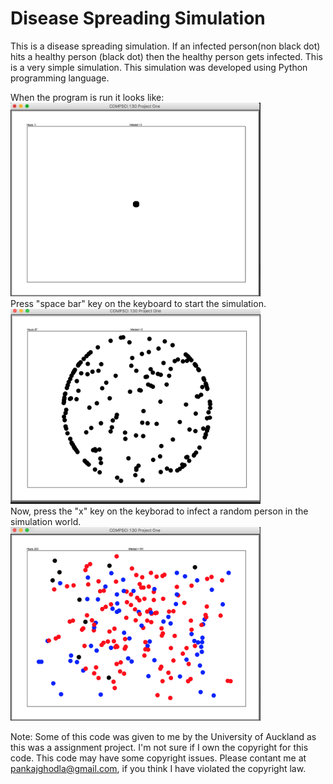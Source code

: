 # Disease Spreading Simulation

This is a disease spreading simulation. If an infected person(non black dot) hits a healthy person (black dot) then the healthy person gets infected.
This is a very simple simulation.
This simulation was developed using Python programming language. 

When the program is run it looks like: <br/>
<img src="https://github.com/PankajGhodla/disease-spreading-simulation/blob/master/Initial%20Image.png" width="400px"><br/>
Press "space bar" key on the keyboard to start the simulation.<br/>
<img src="https://github.com/PankajGhodla/disease-spreading-simulation/blob/master/Intermediate.png" width="400px"><br/>
Now, press the "x" key on the keyborad to infect a random person in the simulation world. <br/>
<img src="https://github.com/PankajGhodla/disease-spreading-simulation/blob/master/Final.png" width="400px"><br/>



<bold>Note: </bold>Some of this code was given to me by the University of Auckland as this was a assignment project. I'm not sure if I own the copyright for this code.
This code may have some copyright issues.
Please contant me at pankajghodla@gmail.com, if you think I have violated the copyright law. 
